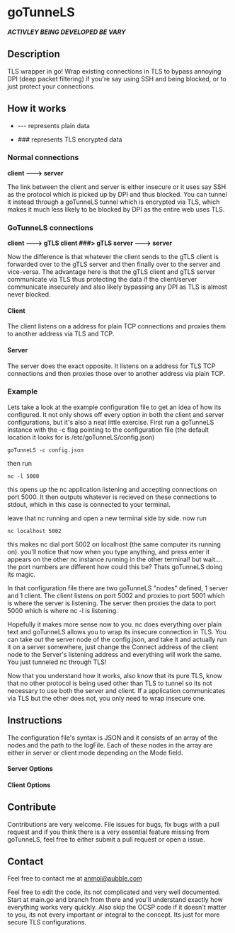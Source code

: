# goTunneLS

***ACTIVLEY BEING DEVELOPED BE VARY***


## Description

TLS wrapper in go! Wrap existing connections in TLS to bypass annoying DPI (deep packet filtering) if you're say using SSH and being blocked, or to just protect your connections.

## How it works

 * --- represents plain data 
 
 * \#\#\# represents TLS encrypted data

### Normal connections

**client  --->  server**

The link between the client and server is either insecure or it uses say SSH as the protocol which is picked up by DPI and thus blocked. You can tunnel it instead through a goTunneLS tunnel which is encrypted via TLS, which makes it much less likely to be blocked by DPI as the entire web uses TLS.

### GoTunneLS connections

**client  --->  gTLS client  ###>  gTLS server  --->  server**

Now the difference is that whatever the client sends to the gTLS client is forwarded over to the gTLS server and then finally over to the server and vice-versa. The advantage here is that the gTLS client and gTLS server communicate via TLS thus protecting the data if the client/server communicate insecurely and also likely bypassing any DPI as TLS is almost never blocked.

#### Client

The client listens on a address for plain TCP connections and proxies them to another address via TLS and TCP.

#### Server

The server does the exact opposite. It listens on a address for TLS TCP connections and then proxies those over to another address via plain TCP.

### Example
Lets take a look at the example configuration file to get an idea of how its configured.
It not only shows off every option in both the client and server configurations, but it's also a neat little exercise. First run a goTunneLS instance with the -c flag pointing to the configuration file (the default location it looks for is /etc/goTunneLS/config.json)

	goTunneLS -c config.json

then run

	nc -l 5000

this opens up the nc application listening and accepting connections on port 5000. It then outputs whatever is recieved on these connections to stdout, which in this case is connected to your terminal.

leave that nc running and open a new terminal side by side. now run

	nc localhost 5002

this makes nc dial port 5002 on localhost (the same computer its running on). you'll notice that now when you type anything, and press enter it appears on the other nc instance running in the other terminal! but wait.... the port numbers are different how could this be? Thats goTunneLS doing its magic.

In that configuration file there are two goTunneLS "nodes" defined, 1 server and 1 client. The client listens on port 5002 and proxies to port 5001 which is where the server is listening. The server then proxies the data to port 5000 which is where nc -l is listening.

Hopefully it makes more sense now to you. nc does everything over plain text and goTunneLS allows you to wrap its insecure connection in TLS. You can take out the server node of the config.json, and take it and actually run it on a server somewhere, just change the Connect address of the client node to the Server's listening address and everything will work the same. You just tunneled nc through TLS!

Now that you understand how it works, also know that its pure TLS, know that no other protocol is being used other than TLS to tunnel so its not necessary to use both the server and client. If a application communicates via TLS but the other does not, you only need to wrap insecure one.

## Instructions

The configuration file's syntax is JSON and it consists of an array of the nodes and the path to the logFile. Each of these nodes in the array are either in server or client mode depending on the Mode field.

#### Server Options




#### Client Options

## Contribute

Contributions are very welcome. File issues for bugs, fix bugs with a pull request and if you think there is a very essential feature missing from goTunneLS, feel free to either submit a pull request or open a issue.

## Contact 

Feel free to contact me at anmol@aubble.com

Feel free to edit the code, its not complicated and very well documented. Start at main.go and branch from there and you'll understand exactly how everything works very quickly. Also skip the OCSP code if it doesn't matter to you, its not every important or integral to the concept. Its just for more secure TLS configurations.
